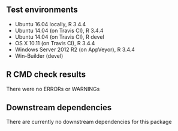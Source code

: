 ## Test environments
* Ubuntu 16.04 locally, R 3.4.4
* Ubuntu 14.04 (on Travis CI), R 3.4.4
* Ubuntu 14.04 (on Travis CI), R devel
* OS X 10.11 (on Travis CI), R 3.4.4
* Windows Server 2012 R2 (on AppVeyor), R 3.4.4
* Win-Builder (devel)

## R CMD check results
There were no ERRORs or WARNINGs

## Downstream dependencies
There are currently no downstream dependencies for this package

